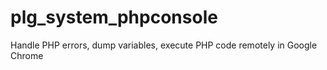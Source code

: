 # plg_system_phpconsole
Handle PHP errors, dump variables, execute PHP code remotely in Google Chrome
